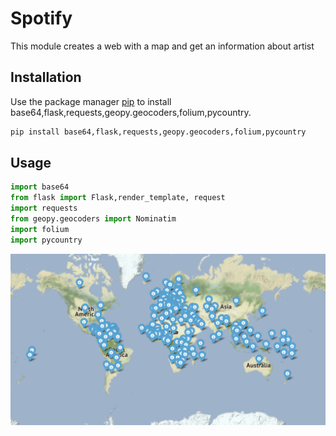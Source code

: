 # Spotify

This module creates a web with a map and get an information about artist

## Installation

Use the package manager [pip](https://pip.pypa.io/en/stable/) to install base64,flask,requests,geopy.geocoders,folium,pycountry.

```bash
pip install base64,flask,requests,geopy.geocoders,folium,pycountry
```
## Usage

```python
import base64
from flask import Flask,render_template, request
import requests
from geopy.geocoders import Nominatim
import folium
import pycountry
```

![App Screenshot](song_map.png)
